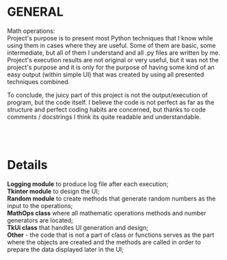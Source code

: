 # GENERAL
Math operations:</br>
Project's purpose is to present most Python techniques that I know while using them in cases where they are useful. Some of them are basic, some intermediate, but all of them
I understand and all .py files are written by me. Project's execution results are not original or very useful, but it was not the project's purpose and it is only for the purpose of having some kind of an easy output (within simple UI) that was created by using all presented techniques combined. </br>

To conclude, the juicy part of this project is not the output/execution of program, but the code itself. I believe the code is not perfect as far as the structure and
perfect coding habits are concerned, but thanks to code comments / docstrings I think its quite readable and understandable.

</br></br>

# Details
**Logging module** to produce log file after each execution;</br>
**Tkinter module** to design the UI;</br>
**Random module** to create methods that generate random numbers as the input to the operations;</br>
**MathOps class** where all mathematic operations methods and number generators are located;</br>
**TkUi class** that handles UI generation and design;</br>
**Other** - the code that is not a part of class or functions serves as the part where the objects are created and the methods are called in order to prepare the data displayed later in the UI;</br></br>


